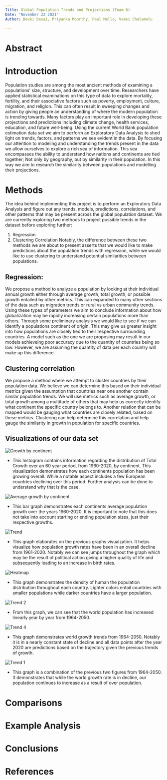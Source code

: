 ```yaml
---
Title: Global Population Trends and Projections (Team 6)
Date: "November 22 2021"
Author: Devki Desai, Priyanka Moorthy, Paul Mello, Vamsi Chalamolu

---
```


# Abstract

# Introduction
Population studies are among the most ancient methods of examining a populations’ size, structure, and development over time. Researchers have applied statistical examinations on this type of data to explore mortality, fertility, and their associative factors such as poverty, employment, culture, migration, and religion. This can often result in sweeping changes and action by giving people an understanding of where the modern population is trending towards. Many factors play an important role in developing these projections and predictions including climate change, health services, education, and future well-being.
Using the current World Bank population estimation data set we aim to perform an Exploratory Data Analysis to shed light on trends, factors, and patterns we see evident in the data. By focusing our attention to modeling and understanding the trends present in the data we allow ourselves to explore a rich sea of information. This sea encompasses the ability to understand how nations and continents are tied together; Not only by geography, but by similarity in their population. In this way we aim to research the similarity between populations and modelling their projections.


# Methods
The idea behind implementing this project is to perform an Exploratory Data Analysis and figure out any trends, models, predictions, correlations, and other patterns that may be present across the global population dataset. We are currently exploring two methods to project possible trends in the dataset before exploring further:
1. Regression
2. Clustering Correlation
Notably, the difference between these two methods we are about to present asserts that we would like to make predictions about the population trends with regression, while we would like to use clustering to understand potential similarities between populations.


## Regression:
We propose a method to analyze a population by looking at their individual annual growth either through average growth, total growth, or possible growth entailed by other metrics. This can expanded to many other sections of the data such as migration trends or rural vs urban community trends. Using these types of parameters we aim to conclude information about how globalization may be rapidly increasing certain populations more than others. Through some preliminary analysis we would like to see if we can identify a populations continent of origin. This may give us greater insight into how populations are closely tied to their respective surrounding countries. A model such as the one we are proposing may result in our models achieveing poor accuracy due to the quantity of countries being so low. However, we are assuming the quantity of data per each country will make up this difference.

## Clustering correlation
We propose a method where we attempt to cluster countries by their population data. We believe we can determine this based on their individual metrics given the assumption that countries near one another contain similar population trends. We will use metrics such as average growth, or total growth among a multitude of others that may help us correctly identify what continent the specific country belongs to. Another relation that can be mapped would be gauging what countries are closely related, based on these metrics. Clustering can help determine this correlation and help gauge the similarity in growth in population for specific countries. 


## Visualizations of our data set


![Growth by continent](https://user-images.githubusercontent.com/78130620/142963621-549022c2-8a6c-4e73-bc00-a36257d09991.png)
- This histogram contains information regarding the distribution of Total Growth over an 60 year period, from 1960-2020, by continent. This visualization demonstrates how each continents population has been growing overall. While a notable aspect includes a few European countries declining over this period. Further analysis can be done to understand why that is the case.

![Average growth by continent](https://user-images.githubusercontent.com/78130620/142963637-9699f037-d0a8-49e3-a3bd-b4f83e748a39.png)
- This bar graph demonstrates each continents average population growth over the years 1960-2020. It is important to note that this does not take into account starting or ending population sizes, just their respective growths.

![Trend](https://user-images.githubusercontent.com/78130620/142963653-c7d9522f-6fee-4b5f-b789-185029967757.png)
- This graph elaborates on the previous graphs visualzation. It helps visualize how population growth rates have been in an overall decline from 1961-2020. Notably we can see jumps throughout the graph which may be the result of political action giving a higher quality of life and subsequently leading to an increase in birth rates.

![Heatmap](https://user-images.githubusercontent.com/78130620/142963672-01c259b8-e3cf-416c-a246-ea7510d2ea33.png)
- This graph demonstrates the density of human the population distribution throughout each country. Lighter colors entail countries with smaller populations while darker countries have a larger population.

![Trend 2](https://user-images.githubusercontent.com/78130620/142963692-ffe62d49-72ce-494d-8346-5a21bd8a7227.png)
- From this graph, we can see that the world population has increased linearly year by year from 1964-2050.

![Trend 4](https://user-images.githubusercontent.com/78130620/142963705-3a697049-1abe-439a-8d4c-0caa9bcb98dd.png)
- This graph demonstrates world growth trends from 1964-2050. Notably it is in a nearly constant state of decline and all data points after the year 2020 are predictions based on the trajectory given the previous trends of growth.

![Trend 1](https://user-images.githubusercontent.com/78130620/142963682-3101d4d1-81be-4d7d-af1f-5054922894f0.png)
- This graph is a combination of the previous two figures from 1964-2050. It demonstrates that while the world growth rate is in decline, our population continues to increase as a result of over population.

# Comparisons

# Example Analysis

# Conclusions


# References
